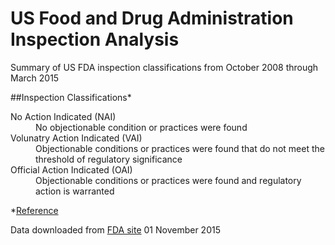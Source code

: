 # US Food and Drug Administration Inspection Analysis

Summary of US FDA inspection classifications from October 2008 through March 2015

##Inspection Classifications*
<dl> 
	<dt>No Action Indicated (NAI)</dt>
		<dd>No objectionable condition or practices were found</dd>
	<dt>Volunatry Action Indicated (VAI)</dt>
		<dd>Objectionable conditions or practices were found that do not meet the threshold of regulatory significance</dd>
	<dt>Official Action Indicated (OAI)</dt>
		<dd>Objectionable conditions or practices were found and regulatory action is warranted</dd>
</dl>

*[Reference](http://www.fda.gov/downloads/AboutFDA/Transparency/PublicDisclosure/GlossaryofAcronymsandAbbreviations/UCM212061.pdf)

Data downloaded from [FDA site](http://www.fda.gov/ICECI/Inspections/ucm222557.htm) 01 November 2015
